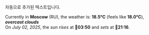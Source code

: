 
자동으로 추가된 텍스트입니다.

<!--START_SECTION:weather:moscow-->
Currently in **Moscow** (RU), the weather is: **18.5°C** (feels like **18.0°C**), ***overcast clouds***<br/>
On *July 02, 2025*, the *sun rises* at 🌅**03:50** and *sets* at 🌇**21:16**.
<!--END_SECTION:weather-->
